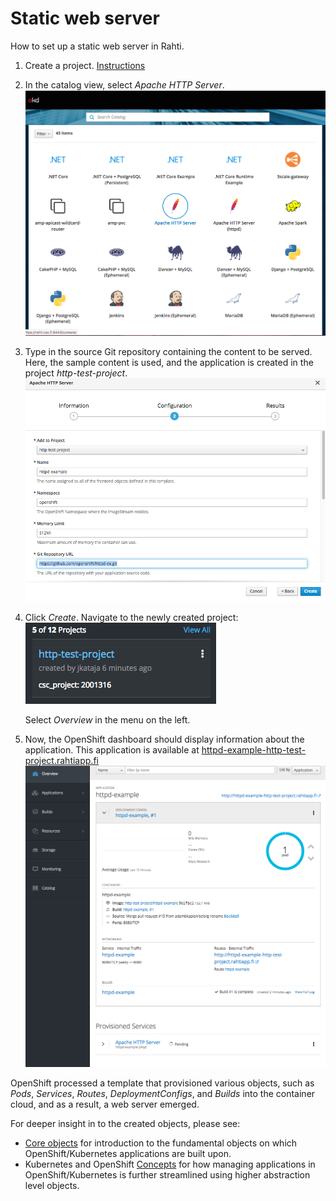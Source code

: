 # Static web server

How to set up a static web server in Rahti.

1.  Create a project. [Instructions](../rahti/usage/projects_and_quota.md)

2.  In the catalog view, select _Apache HTTP Server_.
    ![Select-httpd](../img/select-http.png)

3. Type in the source Git repository containing the content to be
    served. Here, the sample content is used, and the application
    is created in the project _http-test-project_.
    ![type-in-git](../img/type-git.png)

4.  Click _Create_. Navigate to the newly created
    project: ![new-project](../img/click-project.png)

    Select _Overview_ in the menu on the left.

5.  Now, the OpenShift dashboard should display information about the application.
    This application is available at 
    [httpd-example-http-test-project.rahtiapp.fi](http://httpd-example-http-test-project.rahtiapp.fi)
    ![new-app-info](../img/new-app-info.png)

OpenShift processed a template that provisioned
various objects, such as _Pods_, _Services_, _Routes_, _DeploymentConfigs_, and
_Builds_ into the container cloud, and as a result, a web server emerged.

For deeper insight in to the created objects, please see:

* [Core objects](elemental_tutorial.md) for introduction to the fundamental objects on
  which OpenShift/Kubernetes applications are built upon.
* Kubernetes and OpenShift [Concepts](../rahti/concepts.md) for how managing applications in
  OpenShift/Kubernetes is further streamlined using higher abstraction level objects.
